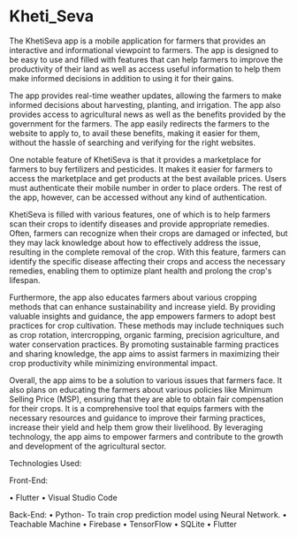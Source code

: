 # Kheti_Seva

The KhetiSeva app is a mobile application for farmers that provides an interactive and informational viewpoint to farmers. The app is designed to be easy to use and filled with features that can help farmers to improve the productivity of their land as well as access useful information to help them make informed decisions in addition to using it for their gains. 

The app provides real-time weather updates, allowing the farmers to make informed decisions about harvesting, planting, and irrigation. The app also provides access to agricultural news as well as the benefits provided by the government for the farmers. The app easily redirects the farmers to the website to apply to, to avail these benefits, making it easier for them, without the hassle of searching and verifying for the right websites.

One notable feature of KhetiSeva is that it provides a marketplace for farmers to buy fertilizers and pesticides. It makes it easier for farmers to access the marketplace and get products at the best available prices. Users must authenticate their mobile number in order to place orders. The rest of the app, however, can be accessed without any kind of authentication.

KhetiSeva is filled with various features, one of which is to help farmers scan their crops to identify diseases and provide appropriate remedies. Often, farmers can recognize when their crops are damaged or infected, but they may lack knowledge about how to effectively address the issue, resulting in the complete removal of the crop. With this feature, farmers can identify the specific disease affecting their crops and access the necessary remedies, enabling them to optimize plant health and prolong the crop's lifespan.

Furthermore, the app also educates farmers about various cropping methods that can enhance sustainability and increase yield. By providing valuable insights and guidance, the app empowers farmers to adopt best practices for crop cultivation. These methods may include techniques such as crop rotation, intercropping, organic farming, precision agriculture, and water conservation practices. By promoting sustainable farming practices and sharing knowledge, the app aims to assist farmers in maximizing their crop productivity while minimizing environmental impact.

Overall, the app aims to be a solution to various issues that farmers face. It also plans on educating the farmers about various policies like Minimum Selling Price (MSP), ensuring that they are able to obtain fair compensation for their crops. It is a comprehensive tool that equips farmers with the necessary resources and guidance to improve their farming practices, increase their yield and help them grow their livelihood. By leveraging technology, the app aims to empower farmers and contribute to the growth and development of the agricultural sector.

Technologies Used:

Front-End:

•	Flutter
•	Visual Studio Code

Back-End: 
•	Python- To train crop prediction model using Neural Network.
•	Teachable Machine
•	Firebase
•	TensorFlow
•	SQLite
•	Flutter

